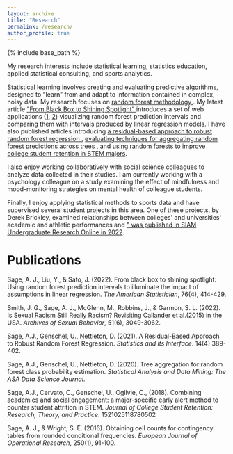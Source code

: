 ```yaml
---
layout: archive
title: "Research"
permalink: /research/
author_profile: true
---
```


{% include base_path %}

My research interests include statistical learning, statistics education, applied statistical consulting, and sports analytics. 

Statistical learning involves creating and evaluating predictive algorithms, designed to “learn” from and adapt to information contained in complex, noisy data. My research focuses on <a href="https://www.stat.berkeley.edu/~breiman/RandomForests/cc_home.htm"> random forest methodology </a>. My latest article <a href="https://www.tandfonline.com/doi/abs/10.1080/00031305.2022.2107568"> "From Black Box to Shining Spotlight" </a> introduces a set of web applications (<a href="https://predictive-visualizations.shinyapps.io/Prediction_Intervals_Simulation/">1</a>, <a href="https://predictive-visualizations.shinyapps.io/Prediction_Intervals_Real_Data/">2</a>) visualizing random forest prediction intervals and comparing them with intervals produced by linear regression models. I have also published articles introducing <a href="https://www.intlpress.com/site/pub/pages/journals/items/sii/content/vols/0014/0004/a003/"> a residual-based approach to robust random forest regression </a>, <a href="https://onlinelibrary.wiley.com/doi/abs/10.1002/sam.11446"> evaluating techniques for aggregating random forest predictions across trees </a>, and <a href="https://journals.sagepub.com/doi/abs/10.1177/1521025118780502"> using random forests to improve college student retention in STEM majors</a>.  

I also enjoy working collaboratively with social science colleagues to analyze data collected in their studies. I am currently working with a psychology colleague on a study examining the effect of mindfulness and mood-monitoring strategies on mental health of colleague students. 

Finally, I enjoy applying statistical methods to sports data and have supervised several student projects in this area. One of these projects, by Derek Brickley, examined relationships between colleges' and universities' academic and athletic performances and <a href="https://www.siam.org/Portals/0/Publications/SIURO/Vol15/S149121.pdf?ver=2022-11-23-135316-360">" was published in SIAM Undergraduate Research Online in 2022</a>.


# Publications

Sage, A. J., Liu, Y., & Sato, J. (2022). From black box to shining spotlight: Using random forest prediction intervals to illuminate the impact of assumptions in linear regression. *The American Statistician*, 76(4), 414-429.

Smith, J. G., Sage, A. J., McGlenn, M., Robbins, J., & Garmon, S. L. (2022). Is Sexual Racism Still Really Racism? Revisiting Callander et al.(2015) in the USA. *Archives of Sexual Behavior*, 51(6), 3049-3062.

Sage, A.J., Genschel, U., Nettleton, D. (2021). A Residual-Based Approach to Robust Random Forest Regression. *Statistics and its Interface*. 14(4) 389-402. 

Sage, A.J., Genschel, U., Nettleton, D. (2020). Tree aggregation for random forest class probability estimation. *Statistical Analysis and Data Mining: The ASA Data Science Journal*. 

Sage, A.J., Cervato, C., Genschel, U., Ogilvie, C., (2018). Combining academics and social engagement: a major-specific early alert method to counter student attrition in STEM. *Journal of College Student Retention: Research, Theory, and Practice*. 1521025118780502

Sage, A. J., & Wright, S. E. (2016). Obtaining cell counts for contingency tables from rounded conditional frequencies. *European Journal of Operational Research*, 250(1), 91-100.
